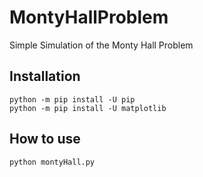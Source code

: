 # MontyHallProblem
Simple Simulation of the Monty Hall Problem

## Installation 
    python -m pip install -U pip
    python -m pip install -U matplotlib
    
## How to use
    python montyHall.py
